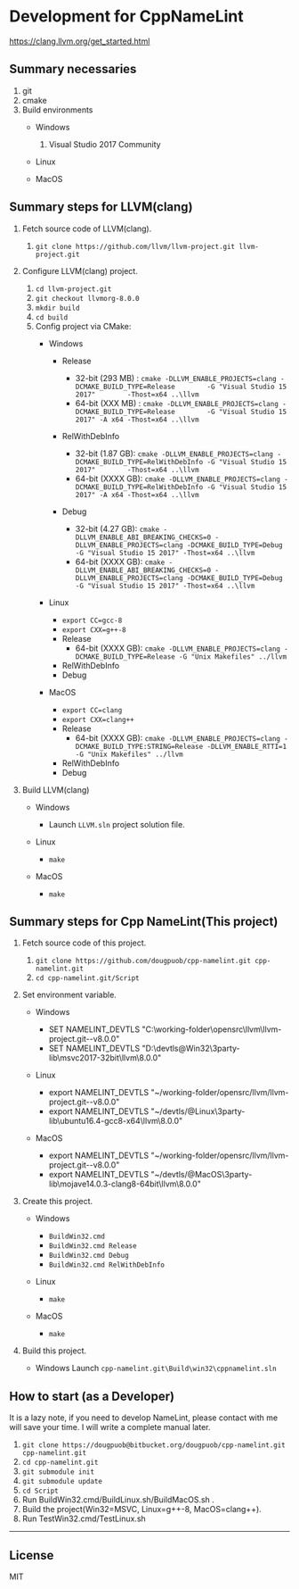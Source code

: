 # **Development for CppNameLint**


https://clang.llvm.org/get_started.html

## **Summary necessaries**
1. git
2. cmake
3. Build environments
   - Windows
     1. Visual Studio 2017 Community

   - Linux
   - MacOS


## **Summary steps for LLVM(clang)**
1. Fetch source code of LLVM(clang).
   1. `git clone https://github.com/llvm/llvm-project.git llvm-project.git`
1. Configure LLVM(clang) project.
   1. `cd llvm-project.git`
   1. `git checkout llvmorg-8.0.0`
   1. `mkdir build`
   1. `cd build`
   1. Config project via CMake:
      - Windows
        - Release
          - 32-bit (293 MB) : `cmake -DLLVM_ENABLE_PROJECTS=clang -DCMAKE_BUILD_TYPE=Release        -G "Visual Studio 15 2017"        -Thost=x64 ..\llvm`
          - 64-bit (XXX MB) : `cmake -DLLVM_ENABLE_PROJECTS=clang -DCMAKE_BUILD_TYPE=Release        -G "Visual Studio 15 2017" -A x64 -Thost=x64 ..\llvm`

        - RelWithDebInfo
          - 32-bit (1.87 GB): `cmake -DLLVM_ENABLE_PROJECTS=clang -DCMAKE_BUILD_TYPE=RelWithDebInfo -G "Visual Studio 15 2017"        -Thost=x64 ..\llvm`
          - 64-bit (XXXX GB): `cmake -DLLVM_ENABLE_PROJECTS=clang -DCMAKE_BUILD_TYPE=RelWithDebInfo -G "Visual Studio 15 2017" -A x64 -Thost=x64 ..\llvm`

        - Debug
          - 32-bit (4.27 GB): `cmake -DLLVM_ENABLE_ABI_BREAKING_CHECKS=0 -DLLVM_ENABLE_PROJECTS=clang -DCMAKE_BUILD_TYPE=Debug -G "Visual Studio 15 2017" -Thost=x64 ..\llvm`
          - 64-bit (XXXX GB): `cmake -DLLVM_ENABLE_ABI_BREAKING_CHECKS=0 -DLLVM_ENABLE_PROJECTS=clang -DCMAKE_BUILD_TYPE=Debug -G "Visual Studio 15 2017" -Thost=x64 ..\llvm`
      - Linux
        - `export CC=gcc-8`
        - `export CXX=g++-8`
        - Release
          - 64-bit (XXXX GB): `cmake -DLLVM_ENABLE_PROJECTS=clang -DCMAKE_BUILD_TYPE=Release -G "Unix Makefiles" ../llvm`
        - RelWithDebInfo
        - Debug

      - MacOS
        - `export CC=clang`
        - `export CXX=clang++`
        - Release
          - 64-bit (XXXX GB): `cmake -DLLVM_ENABLE_PROJECTS=clang -DCMAKE_BUILD_TYPE:STRING=Release -DLLVM_ENABLE_RTTI=1 -G "Unix Makefiles" ../llvm`
        - RelWithDebInfo
        - Debug

1. Build LLVM(clang)
   - Windows
     - Launch `LLVM.sln` project solution file.

   - Linux
     - `make`

   - MacOS
     - `make`


## **Summary steps for Cpp NameLint(This project)**
1. Fetch source code of this project.
   1. `git clone https://github.com/dougpuob/cpp-namelint.git cpp-namelint.git`
   1. `cd cpp-namelint.git/Script`

1. Set environment variable.
   - Windows
     - SET NAMELINT_DEVTLS "C:\working-folder\opensrc\llvm\llvm-project.git--v8.0.0"
     - SET NAMELINT_DEVTLS "D:\devtls\@Win32\3party-lib\msvc2017-32bit\llvm\8.0.0"

   - Linux
     - export NAMELINT_DEVTLS "~/working-folder/opensrc/llvm/llvm-project.git--v8.0.0"
     - export NAMELINT_DEVTLS "~/devtls/@Linux\3party-lib\ubuntu16.4-gcc8-x64\llvm\8.0.0"

   - MacOS
     - export NAMELINT_DEVTLS "~/working-folder/opensrc/llvm/llvm-project.git--v8.0.0"
     - export NAMELINT_DEVTLS "~/devtls/@MacOS\3party-lib\mojave14.0.3-clang8-64bit\llvm\8.0.0"

1. Create this project.
   - Windows
     - `BuildWin32.cmd`
     - `BuildWin32.cmd Release`
     - `BuildWin32.cmd Debug`
     - `BuildWin32.cmd RelWithDebInfo`

   - Linux
     - `make`

   - MacOS
     - `make`

1. Build this project.
   - Windows
    Launch `cpp-namelint.git\Build\win32\cppnamelint.sln`


## **How to start** (as a Developer)
It is a lazy note, if you need to develop NameLint, please contact with me will save your time. I will write a complete manual later.

1. `git clone https://dougpuob@bitbucket.org/dougpuob/cpp-namelint.git cpp-namelint.git`
1. `cd cpp-namelint.git`
1. `git submodule init`
1. `git submodule update`
1. `cd Script`
1. Run BuildWin32.cmd/BuildLinux.sh/BuildMacOS.sh .
1. Build the project(Win32=MSVC, Linux=g++-8, MacOS=clang++).
1. Run TestWin32.cmd/TestLinux.sh


----------

## License
MIT
